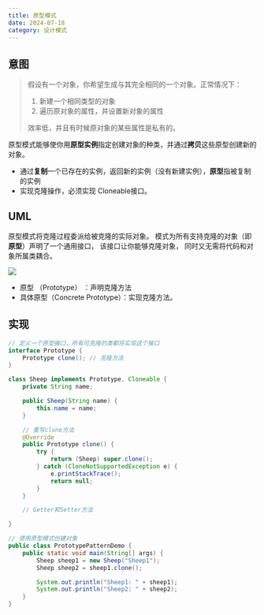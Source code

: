 ```yaml
---
title: 原型模式
date: 2024-07-18
category: 设计模式
---
```




## 意图

> 假设有一个对象，你希望生成与其完全相同的一个对象。正常情况下：
>
> 1. 新建一个相同类型的对象
> 2. 遍历原对象的属性，并设置新对象的属性
>
> 效率低，并且有时候原对象的某些属性是私有的。

原型模式能够使你用**原型实例**指定创建对象的种类，并通过**拷贝**这些原型创建新的对象。

- 通过**复制**一个已存在的实例，返回新的实例（没有新建实例），**原型**指被复制的实例
- 实现克隆操作，必须实现 Cloneable接口。

## UML

原型模式将克隆过程委派给被克隆的实际对象。 模式为所有支持克隆的对象（即**原型**）声明了一个通用接口， 该接口让你能够克隆对象， 同时又无需将代码和对象所属类耦合。

<img src="https://doublew2w-note-resource.oss-cn-hangzhou.aliyuncs.com/img/%E5%8E%9F%E5%9E%8BUML.jpg"/>

- 原型 （Prototype） ：声明克隆方法
- 具体原型（Concrete Prototype）：实现克隆方法。

## 实现

```java
// 定义一个原型接口，所有可克隆的类都将实现这个接口
interface Prototype {
    Prototype clone(); // 克隆方法
}
```

```java
class Sheep implements Prototype, Cloneable {
    private String name;

    public Sheep(String name) {
        this.name = name;
    }

    // 重写clone方法
    @Override
    public Prototype clone() {
        try {
            return (Sheep) super.clone();
        } catch (CloneNotSupportedException e) {
            e.printStackTrace();
            return null;
        }
    }

    // Getter和Setter方法

}

```

```java
// 使用原型模式创建对象
public class PrototypePatternDemo {
    public static void main(String[] args) {
        Sheep sheep1 = new Sheep("Sheep1");
        Sheep sheep2 = sheep1.clone();

        System.out.println("Sheep1: " + sheep1);
        System.out.println("Sheep2: " + sheep2);
    }
}
```

